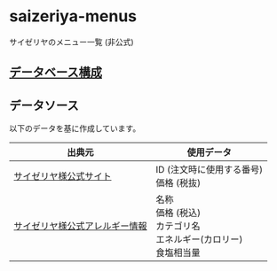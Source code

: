 # saizeriya-menus

サイゼリヤのメニュー一覧 (非公式)

## [データベース構成](./docs/database.md)

## データソース

以下のデータを基に作成しています。

| 出典元                                                                            | 使用データ                                                                      |
| --------------------------------------------------------------------------------- | ------------------------------------------------------------------------------- |
| [サイゼリヤ様公式サイト](https://book.saizeriya.co.jp/library/menu1907/book/list) | ID (注文時に使用する番号)<br />価格 (税抜)                                      |
| [サイゼリヤ様公式アレルギー情報](https://allergy.saizeriya.co.jp/view?lg=ja)      | 名称<br />価格 (税込)<br />カテゴリ名<br />エネルギー(カロリー)<br />食塩相当量 |
